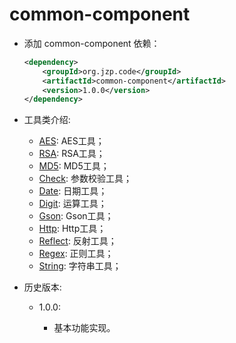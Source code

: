 # common-component
+ 添加 common-component 依赖：

    ```xml
    <dependency>
        <groupId>org.jzp.code</groupId>
        <artifactId>common-component</artifactId>
        <version>1.0.0</version>
    </dependency>
    ```
    
+ 工具类介绍:

    + [AES](src/main/java/org/jzp/code/common/component/util/AESUtil.java): AES工具；
    + [RSA](src/main/java/org/jzp/code/common/component/util/RSAUtil.java): RSA工具；
    + [MD5](src/main/java/org/jzp/code/common/component/util/MD5Util.java): MD5工具；
    + [Check](src/main/java/org/jzp/code/common/component/util/CheckUtil.java): 参数校验工具；
    + [Date](src/main/java/org/jzp/code/common/component/util/DateUtil.java): 日期工具；
    + [Digit](src/main/java/org/jzp/code/common/component/util/DigitUtil.java): 运算工具；
    + [Gson](src/main/java/org/jzp/code/common/component/util/GsonUtil.java): Gson工具；
    + [Http](src/main/java/org/jzp/code/common/component/util/HttpUtil.java): Http工具；
    + [Reflect](src/main/java/org/jzp/code/common/component/util/ReflectUtil.java): 反射工具；
    + [Regex](src/main/java/org/jzp/code/common/component/util/RegexUtil.java): 正则工具；
    + [String](src/main/java/org/jzp/code/common/component/util/StringUtil.java): 字符串工具；
    
+ 历史版本:

	+ 1.0.0:
		
		+ 基本功能实现。

